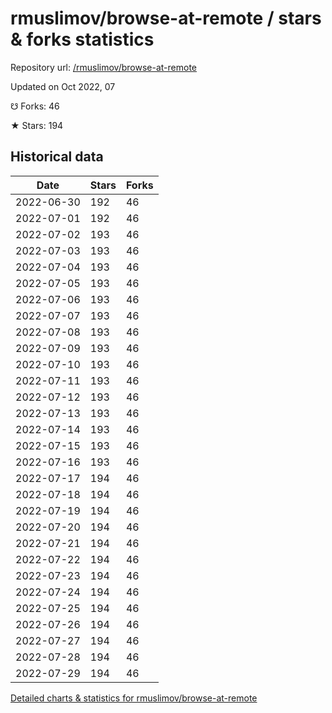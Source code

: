# rmuslimov/browse-at-remote / stars & forks statistics

Repository url: [/rmuslimov/browse-at-remote](https://github.com/rmuslimov/browse-at-remote)

Updated on Oct 2022, 07

☋ Forks: 46

★ Stars: 194

## Historical data
| Date | Stars | Forks |
|------|-------|-------|
| 2022-06-30 | 192 | 46 | 
| 2022-07-01 | 192 | 46 | 
| 2022-07-02 | 193 | 46 | 
| 2022-07-03 | 193 | 46 | 
| 2022-07-04 | 193 | 46 | 
| 2022-07-05 | 193 | 46 | 
| 2022-07-06 | 193 | 46 | 
| 2022-07-07 | 193 | 46 | 
| 2022-07-08 | 193 | 46 | 
| 2022-07-09 | 193 | 46 | 
| 2022-07-10 | 193 | 46 | 
| 2022-07-11 | 193 | 46 | 
| 2022-07-12 | 193 | 46 | 
| 2022-07-13 | 193 | 46 | 
| 2022-07-14 | 193 | 46 | 
| 2022-07-15 | 193 | 46 | 
| 2022-07-16 | 193 | 46 | 
| 2022-07-17 | 194 | 46 | 
| 2022-07-18 | 194 | 46 | 
| 2022-07-19 | 194 | 46 | 
| 2022-07-20 | 194 | 46 | 
| 2022-07-21 | 194 | 46 | 
| 2022-07-22 | 194 | 46 | 
| 2022-07-23 | 194 | 46 | 
| 2022-07-24 | 194 | 46 | 
| 2022-07-25 | 194 | 46 | 
| 2022-07-26 | 194 | 46 | 
| 2022-07-27 | 194 | 46 | 
| 2022-07-28 | 194 | 46 | 
| 2022-07-29 | 194 | 46 | 


[Detailed charts & statistics for rmuslimov/browse-at-remote](https://reviewgithub.com/rep/rmuslimov/browse-at-remote)
